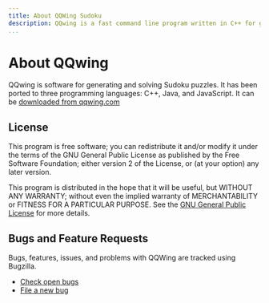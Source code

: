 ```yaml
---
title: About QQWing Sudoku
description: QQwing is a fast command line program written in C++ for generating and solving Sudoku puzzles. It is licensed under the GNU GPL.
...
```


# About QQwing

QQwing is software for generating and solving Sudoku puzzles.
It has been ported to three programming languages: C++, Java, and JavaScript.
It can be [downloaded from qqwing.com](download.html)

## License

This program is free software; you can redistribute it and/or modify it
under the terms of the GNU General Public License as published by the Free
Software Foundation; either version 2 of the License, or (at your option)
any later version.

This program is distributed in the hope that it will be useful,
but WITHOUT ANY WARRANTY; without even the implied warranty of MERCHANTABILITY
or FITNESS FOR A PARTICULAR PURPOSE. See the
[GNU General Public License](https://www.gnu.org/licenses/gpl-2.0.html) for more details.

## Bugs and Feature Requests

Bugs, features, issues, and problems with QQWing are tracked using Bugzilla.

 - [Check open bugs](http://bugzilla.ostermiller.com/buglist.cgi?bug_status=__open__&product=QQWing)
 - [File a new bug](http://bugzilla.ostermiller.com/enter_bug.cgi?product=QQWing)
